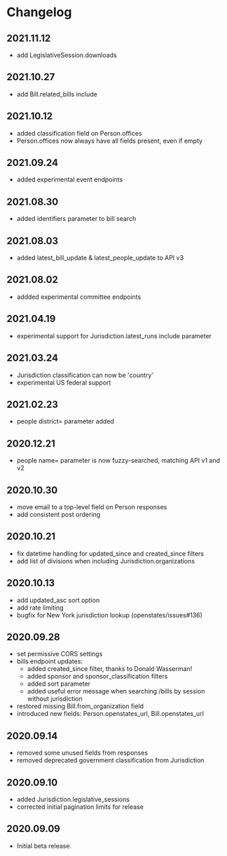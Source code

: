 # Changelog

## 2021.11.12

-   add LegislativeSession.downloads

## 2021.10.27

-   add Bill.related_bills include

## 2021.10.12

-   added classification field on Person.offices
-   Person.offices now always have all fields present, even if empty

## 2021.09.24

-   added experimental event endpoints

## 2021.08.30

-   added identifiers parameter to bill search

## 2021.08.03

-   added latest_bill_update & latest_people_update to API v3

## 2021.08.02

-   addded experimental committee endpoints

## 2021.04.19

-   experimental support for Jurisdiction.latest_runs include parameter

## 2021.03.24

-   Jurisdiction classification can now be \'country\'
-   experimental US federal support

## 2021.02.23

-   people district= parameter added

## 2020.12.21

-   people name= parameter is now fuzzy-searched, matching API v1 and v2

## 2020.10.30

-   move email to a top-level field on Person responses
-   add consistent post ordering

## 2020.10.21

-   fix datetime handling for updated_since and created_since filters
-   add list of divisions when including Jurisdiction.organizations

## 2020.10.13

-   add updated_asc sort option
-   add rate limiting
-   bugfix for New York jurisdiction lookup (openstates/issues\#136)

## 2020.09.28

-   set permissive CORS settings
-   bills endpoint updates:
    -   added created_since filter, thanks to Donald Wasserman!
    -   added sponsor and sponsor_classification filters
    -   added sort parameter
    -   added useful error message when searching /bills by session
        without jurisdiction
-   restored missing Bill.from_organization field
-   introduced new fields: Person.openstates_url, Bill.openstates_url

## 2020.09.14

-   removed some unused fields from responses
-   removed deprecated government classification from Jurisdiction

## 2020.09.10

-   added Jurisdiction.legislative_sessions
-   corrected initial pagination limits for release

## 2020.09.09

-   Initial beta release.
